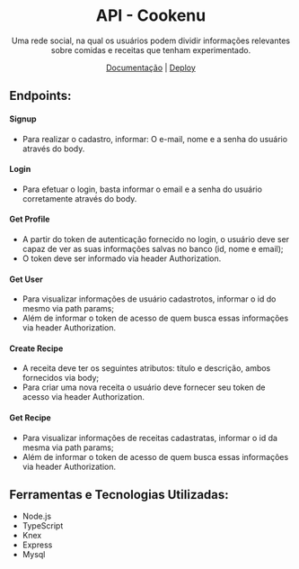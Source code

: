<h1 align="center"> API - Cookenu </h1>

<p align="center">
  Uma rede social, na qual os usuários podem dividir informações relevantes sobre comidas e receitas que tenham experimentado.
  <br/>
</p>

<div align="center">

  [Documentação](https://documenter.getpostman.com/view/22530775/2s93CHuaJz) | 
  [Deploy](https://lammar-cookenu.onrender.com) 
  <br/>
</div>

## Endpoints: 

#### Signup
- Para realizar o cadastro, informar: O e-mail, nome e a senha do usuário através do body.

#### Login
- Para efetuar o login, basta informar o email e a senha do usuário corretamente através do body.

#### Get Profile
- A partir do token de autenticação fornecido no login, o usuário deve ser capaz de ver as suas informações salvas no banco (id, nome e email);
- O token deve ser informado via header Authorization.

#### Get User
- Para visualizar informações de usuário cadastrotos, informar o id do mesmo via path params;
- Além de informar o token de acesso de quem busca essas informações via header Authorization.

#### Create Recipe
- A receita deve ter os seguintes atributos: título e descrição, ambos fornecidos via body;
- Para criar uma nova receita o usuário deve fornecer seu token de acesso via header Authorization.

#### Get Recipe
- Para visualizar informações de receitas cadastratas, informar o id da mesma via path params; 
- Além de informar o token de acesso de quem busca essas informações via header Authorization.

## Ferramentas e Tecnologias Utilizadas:

- Node.js
- TypeScript
- Knex
- Express
- Mysql
